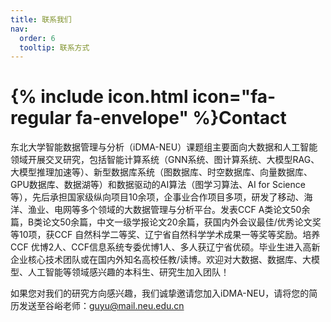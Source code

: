 ```yaml
---
title: 联系我们
nav:
  order: 6
  tooltip: 联系方式
---
```


# {% include icon.html icon="fa-regular fa-envelope" %}Contact

东北大学智能数据管理与分析（iDMA-NEU）课题组主要面向大数据和人工智能领域开展交叉研究，包括智能计算系统（GNN系统、图计算系统、大模型RAG、大模型推理加速等）、新型数据库系统（图数据库、时空数据库、向量数据库、GPU数据库、数据湖等）和数据驱动的AI算法（图学习算法、AI for Science等），先后承担国家级纵向项目10余项，企事业合作项目多项，研发了移动、海洋、渔业、电网等多个领域的大数据管理与分析平台。发表CCF A类论文50余篇，B类论文50余篇，中文一级学报论文20余篇，获国内外会议最佳/优秀论文奖等10项，获CCF 自然科学二等奖、辽宁省自然科学学术成果一等奖等奖励。培养CCF 优博2人、CCF信息系统专委优博1人、多人获辽宁省优硕。毕业生进入高新企业核心技术团队或在国内外知名高校任教/读博。欢迎对大数据、数据库、大模型、人工智能等领域感兴趣的本科生、研究生加入团队！

如果您对我们的研究方向感兴趣，我们诚挚邀请您加入iDMA-NEU，请将您的简历发送至谷峪老师：[guyu@mail.neu.edu.cn](mailto://guyu@mail.neu.edu.cn)
